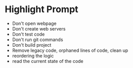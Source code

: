 # Highlight Prompt

- Don't open webpage
- Don't create web servers
- Don't test code
- Don't run git commands
- Don't build project
- Remove legacy code, orphaned lines of code, clean up
- reordering the logic
- read the current state of the code